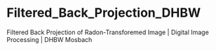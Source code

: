 # Filtered_Back_Projection_DHBW
Filtered Back Projection of Radon-Transforemed Image | Digital Image Processing | DHBW Mosbach
